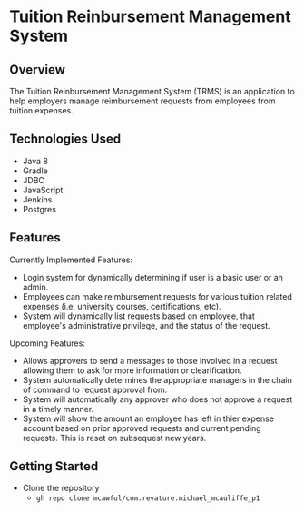 # Tuition Reinbursement Management System
## Overview
The Tuition Reinbursement Management System (TRMS) is an application to help employers manage reimbursement requests from employees from tuition expenses.

## Technologies Used
- Java 8
- Gradle
- JDBC
- JavaScript
- Jenkins
- Postgres

## Features
Currently Implemented Features:
- Login system for dynamically determining if user is a basic user or an admin.
- Employees can make reimbursement requests for various tuition related expenses (i.e. university courses, certifications, etc).
- System will dynamically list requests based on employee, that employee's administrative privilege, and the status of the request.

Upcoming Features:
- Allows approvers to send a messages to those involved in a request allowing them to ask for more information or clearification.
- System automatically determines the appropriate managers in the chain of command to request approval from.
- System will automatically any approver who does not approve a request in a timely manner.
- System will show the amount an employee has left in thier expense account based on prior approved requests and current pending requests. This is reset on subsequest new years.

## Getting Started
- Clone the repository
  - `gh repo clone mcawful/com.revature.michael_mcauliffe_p1` 
